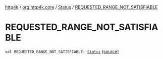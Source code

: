 [http4k](../../index.md) / [org.http4k.core](../index.md) / [Status](index.md) / [REQUESTED_RANGE_NOT_SATISFIABLE](./-r-e-q-u-e-s-t-e-d_-r-a-n-g-e_-n-o-t_-s-a-t-i-s-f-i-a-b-l-e.md)

# REQUESTED_RANGE_NOT_SATISFIABLE

`val REQUESTED_RANGE_NOT_SATISFIABLE: `[`Status`](index.md) [(source)](https://github.com/http4k/http4k/blob/master/http4k-core/src/main/kotlin/org/http4k/core/Status.kt#L49)
